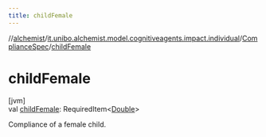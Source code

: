 ```yaml
---
title: childFemale
---
```

//[alchemist](../../../index.html)/[it.unibo.alchemist.model.cognitiveagents.impact.individual](../index.html)/[ComplianceSpec](index.html)/[childFemale](child-female.html)



# childFemale



[jvm]\
val [childFemale](child-female.html): RequiredItem<[Double](https://kotlinlang.org/api/latest/jvm/stdlib/kotlin/-double/index.html)>



Compliance of a female child.




